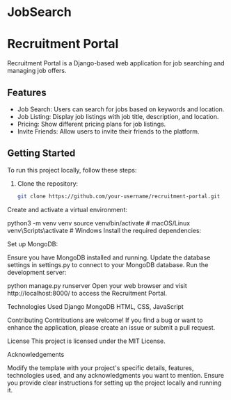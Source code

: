 # JobSearch
# Recruitment Portal

Recruitment Portal is a Django-based web application for job searching and managing job offers.

## Features

- Job Search: Users can search for jobs based on keywords and location.
- Job Listing: Display job listings with job title, description, and location.
- Pricing: Show different pricing plans for job listings.
- Invite Friends: Allow users to invite their friends to the platform.

## Getting Started

To run this project locally, follow these steps:

1. Clone the repository:

   ```bash
   git clone https://github.com/your-username/recruitment-portal.git

Create and activate a virtual environment:

python3 -m venv venv
source venv/bin/activate  # macOS/Linux
venv\Scripts\activate     # Windows
Install the required dependencies:

Set up MongoDB:

Ensure you have MongoDB installed and running.
Update the database settings in settings.py to connect to your MongoDB database.
Run the development server:

python manage.py runserver
Open your web browser and visit http://localhost:8000/ to access the Recruitment Portal.

Technologies Used
Django
MongoDB
HTML, CSS, JavaScript

Contributing
Contributions are welcome! If you find a bug or want to enhance the application, please create an issue or submit a pull request.

License
This project is licensed under the MIT License.

Acknowledgements

Modify the template with your project's specific details, features, technologies used, and any acknowledgments you want to mention. Ensure you provide clear instructions for setting up the project locally and running it.
